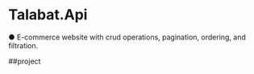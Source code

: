 # Talabat.Api
● E-commerce website with crud operations, pagination, ordering, and filtration.


##project
